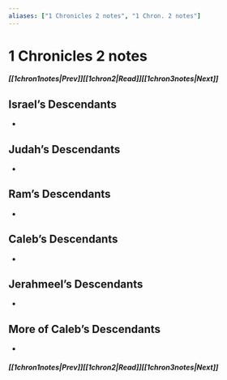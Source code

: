 ```yaml
---
aliases: ["1 Chronicles 2 notes", "1 Chron. 2 notes"]
---
```

# 1 Chronicles 2 notes
##### <span class=arrow-left></span>[[1chron1notes|Prev]]<span class=navigation-separator></span>[[1chron2|Read]]<span class=navigation-separator></span>[[1chron3notes|Next]]<span class=arrow-right></span>
## Israel’s Descendants
- 
## Judah’s Descendants
- 
## Ram’s Descendants
- 
## Caleb’s Descendants
- 
## Jerahmeel’s Descendants
- 
## More of Caleb’s Descendants
- 
##### <span class=arrow-left></span>[[1chron1notes|Prev]]<span class=navigation-separator></span>[[1chron2|Read]]<span class=navigation-separator></span>[[1chron3notes|Next]]<span class=arrow-right></span>
